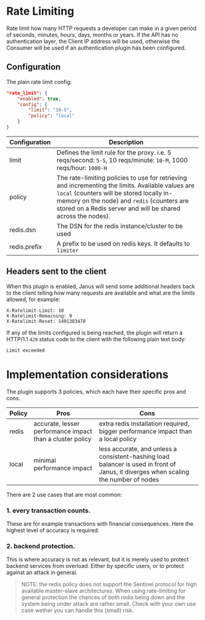 # Rate Limiting

Rate limit how many HTTP requests a developer can make in a given period of seconds, minutes, hours, days, months or years. If the API has no authentication layer, the Client IP address will be used, otherwise the Consumer will be used if an authentication plugin has been configured.

## Configuration

The plain rate limit config:

```json
"rate_limit": {
    "enabled": true,
    "config": {
        "limit": "10-S",
        "policy": "local"
    }
}
```

| Configuration | Description                                                                                                                                                                                                                                                 |
|---------------|-------------------------------------------------------------------------------------------------------------------------------------------------------------------------------------------------------------------------------------------------------------|
| limit         | Defines the limit rule for the proxy. i.e. 5 reqs/second: `5-S`, 10 reqs/minute: `10-M`, 1000 reqs/hour: `1000-H`                                                                                                                                           |
| policy        | The rate-limiting policies to use for retrieving and incrementing the limits. Available values are `local` (counters will be stored locally in-memory on the node) and `redis` (counters are stored on a Redis server and will be shared across the nodes). |                                                        |
| redis.dsn        | The DSN for the redis instance/cluster to be used |                                                        |
| redis.prefix        | A prefix to be used on redis keys. It defaults to `limiter` |                                                        |

## Headers sent to the client

When this plugin is enabled, Janus will send some additional headers back to the client telling how many requests are available and what are the limits allowed, for example:

```
X-Ratelimit-Limit: 10
X-Ratelimit-Remaining: 9
X-Ratelimit-Reset: 1491383478
```

If any of the limits configured is being reached, the plugin will return a HTTP/1.1 `429` status code to the client with the following plain text body:

```
Limit exceeded
```

# Implementation considerations

The plugin supports 3 policies, which each have their specific pros and cons.

| Policy | Pros                                                      | Cons                                                                                                                                |
|--------|-----------------------------------------------------------|-------------------------------------------------------------------------------------------------------------------------------------|
| redis  | accurate, lesser performance impact than a cluster policy | extra redis installation required, bigger performance impact than a local policy                                                    |
| local  | minimal performance impact                                | less accurate, and unless a consistent-hashing load balancer is used in front of Janus, it diverges when scaling the number of nodes |

There are 2 use cases that are most common:

### 1. every transaction counts. 
These are for example transactions with financial consequences. Here the highest level of accuracy is required.

### 2. backend protection. 
This is where accuracy is not as relevant, but it is merely used to protect backend services from overload. Either by specific users, or to protect against an attack in general.

> NOTE: the redis policy does not support the Sentinel protocol for high available master-slave architectures. When using rate-limiting for general protection the chances of both redis being down and the system being under attack are rather small. Check with your own use case wether you can handle this (small) risk.
